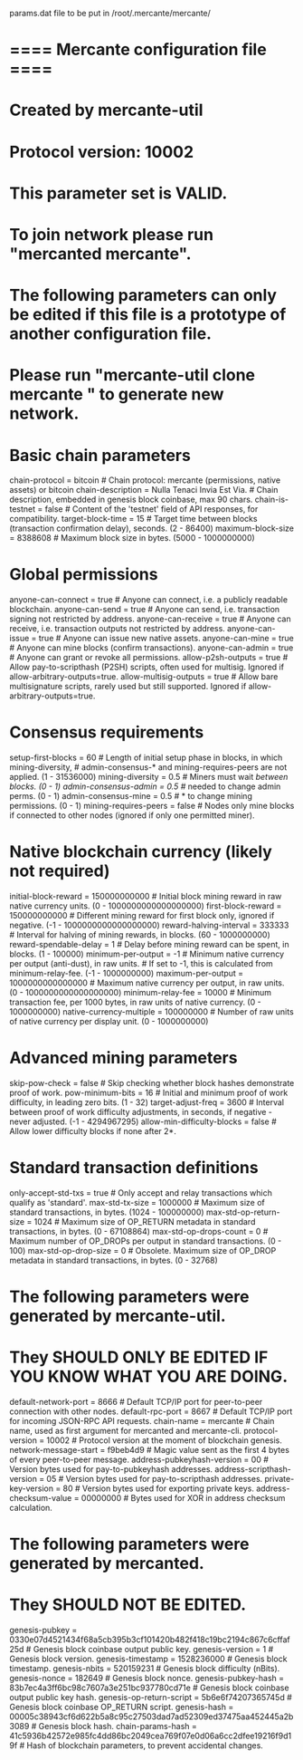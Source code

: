 params.dat file to be put in /root/.mercante/mercante/

# ==== Mercante configuration file ====

# Created by mercante-util 
# Protocol version: 10002 

# This parameter set is VALID. 
# To join network please run "mercanted mercante".

# The following parameters can only be edited if this file is a prototype of another configuration file. 
# Please run "mercante-util clone mercante <new-network-name>" to generate new network. 


# Basic chain parameters

chain-protocol = bitcoin                # Chain protocol: mercante (permissions, native assets) or bitcoin
chain-description = Nulla Tenaci Invia Est Via. # Chain description, embedded in genesis block coinbase, max 90 chars.
chain-is-testnet = false                # Content of the 'testnet' field of API responses, for compatibility.
target-block-time = 15                  # Target time between blocks (transaction confirmation delay), seconds. (2 - 86400)
maximum-block-size = 8388608            # Maximum block size in bytes. (5000 - 1000000000)

# Global permissions

anyone-can-connect = true               # Anyone can connect, i.e. a publicly readable blockchain.
anyone-can-send = true                  # Anyone can send, i.e. transaction signing not restricted by address.
anyone-can-receive = true               # Anyone can receive, i.e. transaction outputs not restricted by address.
anyone-can-issue = true                 # Anyone can issue new native assets.
anyone-can-mine = true                  # Anyone can mine blocks (confirm transactions).
anyone-can-admin = true                 # Anyone can grant or revoke all permissions.
allow-p2sh-outputs = true               # Allow pay-to-scripthash (P2SH) scripts, often used for multisig. Ignored if allow-arbitrary-outputs=true.
allow-multisig-outputs = true           # Allow bare multisignature scripts, rarely used but still supported. Ignored if allow-arbitrary-outputs=true.

# Consensus requirements

setup-first-blocks = 60                 # Length of initial setup phase in blocks, in which mining-diversity,
                                        # admin-consensus-* and mining-requires-peers are not applied. (1 - 31536000)
mining-diversity = 0.5                  # Miners must wait <mining-diversity>*<active miners> between blocks. (0 - 1)
admin-consensus-admin = 0.5             # <admin-consensus-admin>*<active admins> needed to change admin perms. (0 - 1)
admin-consensus-mine = 0.5              # <admin-consensus-mine>*<active admins> to change mining permissions. (0 - 1)
mining-requires-peers = false           # Nodes only mine blocks if connected to other nodes (ignored if only one permitted miner).

# Native blockchain currency (likely not required)

initial-block-reward = 150000000000     # Initial block mining reward in raw native currency units. (0 - 1000000000000000000)
first-block-reward = 150000000000       # Different mining reward for first block only, ignored if negative. (-1 - 1000000000000000000)
reward-halving-interval = 333333        # Interval for halving of mining rewards, in blocks. (60 - 1000000000)
reward-spendable-delay = 1              # Delay before mining reward can be spent, in blocks. (1 - 100000)
minimum-per-output = -1                 # Minimum native currency per output (anti-dust), in raw units.
                                        # If set to -1, this is calculated from minimum-relay-fee. (-1 - 1000000000)
maximum-per-output = 1000000000000000   # Maximum native currency per output, in raw units. (0 - 1000000000000000000)
minimum-relay-fee = 10000               # Minimum transaction fee, per 1000 bytes, in raw units of native currency. (0 - 1000000000)
native-currency-multiple = 100000000    # Number of raw units of native currency per display unit. (0 - 1000000000)

# Advanced mining parameters

skip-pow-check = false                  # Skip checking whether block hashes demonstrate proof of work.
pow-minimum-bits = 16                   # Initial and minimum proof of work difficulty, in leading zero bits. (1 - 32)
target-adjust-freq = 3600               # Interval between proof of work difficulty adjustments, in seconds, if negative - never adjusted. (-1 - 4294967295)
allow-min-difficulty-blocks = false     # Allow lower difficulty blocks if none after 2*<target-block-time>.

# Standard transaction definitions

only-accept-std-txs = true              # Only accept and relay transactions which qualify as 'standard'.
max-std-tx-size = 1000000               # Maximum size of standard transactions, in bytes. (1024 - 100000000)
max-std-op-return-size = 1024           # Maximum size of OP_RETURN metadata in standard transactions, in bytes. (0 - 67108864)
max-std-op-drops-count = 0              # Maximum number of OP_DROPs per output in standard transactions. (0 - 100)
max-std-op-drop-size = 0                # Obsolete. Maximum size of OP_DROP metadata in standard transactions, in bytes. (0 - 32768)

# The following parameters were generated by mercante-util.
# They SHOULD ONLY BE EDITED IF YOU KNOW WHAT YOU ARE DOING. 

default-network-port = 8666             # Default TCP/IP port for peer-to-peer connection with other nodes.
default-rpc-port = 8667                 # Default TCP/IP port for incoming JSON-RPC API requests.
chain-name = mercante                   # Chain name, used as first argument for mercanted and mercante-cli.
protocol-version = 10002                # Protocol version at the moment of blockchain genesis.
network-message-start = f9beb4d9        # Magic value sent as the first 4 bytes of every peer-to-peer message.
address-pubkeyhash-version = 00         # Version bytes used for pay-to-pubkeyhash addresses.
address-scripthash-version = 05         # Version bytes used for pay-to-scripthash addresses.
private-key-version = 80                # Version bytes used for exporting private keys.
address-checksum-value = 00000000       # Bytes used for XOR in address checksum calculation.

# The following parameters were generated by mercanted.
# They SHOULD NOT BE EDITED. 

genesis-pubkey = 0330e07d4521434f68a5cb395b3cf101420b482f418c19bc2194c867c6cffaf25d # Genesis block coinbase output public key.
genesis-version = 1                     # Genesis block version.
genesis-timestamp = 1528236000          # Genesis block timestamp.
genesis-nbits = 520159231               # Genesis block difficulty (nBits).
genesis-nonce = 182649                  # Genesis block nonce.
genesis-pubkey-hash = 83b7ec4a3ff6bc98c7607a3e251bc937780cd71e # Genesis block coinbase output public key hash.
genesis-op-return-script = 5b6e6f74207365745d # Genesis block coinbase OP_RETURN script.
genesis-hash = 00005c38943cf6d622b5a8c95c27503dad7ad52309ed37475aa452445a2b3089 # Genesis block hash.
chain-params-hash = 41c5936b42572e985fc4dd86bc2049cea769f07e0d06a6cc2dfee19216f9d19f # Hash of blockchain parameters, to prevent accidental changes.

